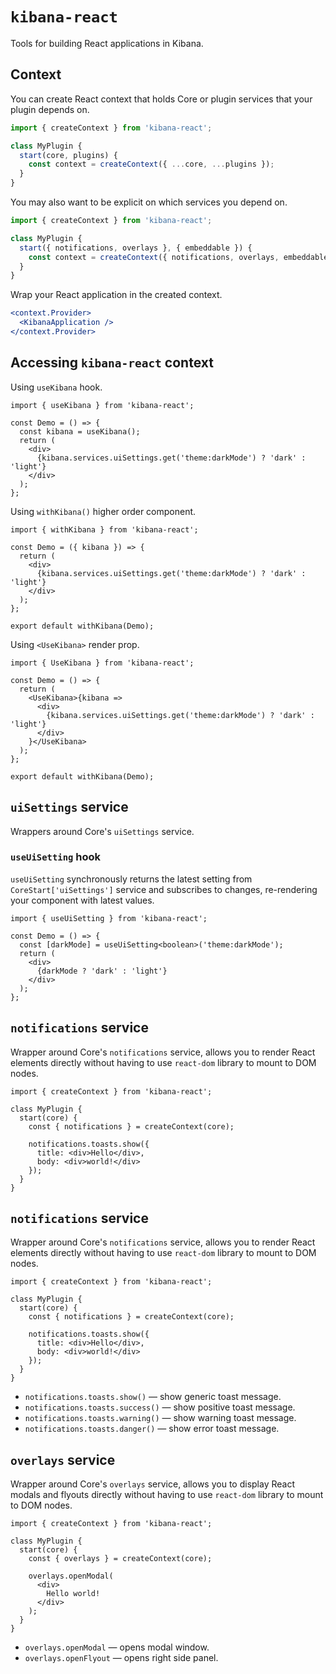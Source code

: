 # `kibana-react`

Tools for building React applications in Kibana.


## Context

You can create React context that holds Core or plugin services that your plugin depends on.

```ts
import { createContext } from 'kibana-react';

class MyPlugin {
  start(core, plugins) {
    const context = createContext({ ...core, ...plugins });
  }
}
```

You may also want to be explicit on which services you depend on.

```ts
import { createContext } from 'kibana-react';

class MyPlugin {
  start({ notifications, overlays }, { embeddable }) {
    const context = createContext({ notifications, overlays, embeddable });
  }
}
```

Wrap your React application in the created context.

```jsx
<context.Provider>
  <KibanaApplication />
</context.Provider>
```


## Accessing `kibana-react` context

Using `useKibana` hook.

```tsx
import { useKibana } from 'kibana-react';

const Demo = () => {
  const kibana = useKibana();
  return (
    <div>
      {kibana.services.uiSettings.get('theme:darkMode') ? 'dark' : 'light'}
    </div>
  );
};
```

Using `withKibana()` higher order component.

```tsx
import { withKibana } from 'kibana-react';

const Demo = ({ kibana }) => {
  return (
    <div>
      {kibana.services.uiSettings.get('theme:darkMode') ? 'dark' : 'light'}
    </div>
  );
};

export default withKibana(Demo);
```

Using `<UseKibana>` render prop.

```tsx
import { UseKibana } from 'kibana-react';

const Demo = () => {
  return (
    <UseKibana>{kibana => 
      <div>
        {kibana.services.uiSettings.get('theme:darkMode') ? 'dark' : 'light'}
      </div>
    }</UseKibana>
  );
};

export default withKibana(Demo);
```


## `uiSettings` service

Wrappers around Core's `uiSettings` service.


### `useUiSetting` hook

`useUiSetting` synchronously returns the latest setting from `CoreStart['uiSettings']` service and
subscribes to changes, re-rendering your component with latest values.

```tsx
import { useUiSetting } from 'kibana-react';

const Demo = () => {
  const [darkMode] = useUiSetting<boolean>('theme:darkMode');
  return (
    <div>
      {darkMode ? 'dark' : 'light'}
    </div>
  );
};
```


## `notifications` service

Wrapper around Core's `notifications` service, allows you to render React elements
directly without having to use `react-dom` library to mount to DOM nodes.

```tsx
import { createContext } from 'kibana-react';

class MyPlugin {
  start(core) {
    const { notifications } = createContext(core);

    notifications.toasts.show({
      title: <div>Hello</div>,
      body: <div>world!</div>
    });
  }
}
```


## `notifications` service

Wrapper around Core's `notifications` service, allows you to render React elements
directly without having to use `react-dom` library to mount to DOM nodes.

```tsx
import { createContext } from 'kibana-react';

class MyPlugin {
  start(core) {
    const { notifications } = createContext(core);

    notifications.toasts.show({
      title: <div>Hello</div>,
      body: <div>world!</div>
    });
  }
}
```

- `notifications.toasts.show()` &mdash; show generic toast message.
- `notifications.toasts.success()` &mdash; show positive toast message.
- `notifications.toasts.warning()` &mdash; show warning toast message.
- `notifications.toasts.danger()` &mdash; show error toast message.


## `overlays` service

Wrapper around Core's `overlays` service, allows you to display React modals and flyouts
directly without having to use `react-dom` library to mount to DOM nodes.

```tsx
import { createContext } from 'kibana-react';

class MyPlugin {
  start(core) {
    const { overlays } = createContext(core);

    overlays.openModal(
      <div>
        Hello world!
      </div>
    );
  }
}
```

- `overlays.openModal` &mdash; opens modal window.
- `overlays.openFlyout` &mdash; opens right side panel.
